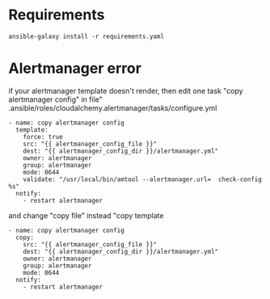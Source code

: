# Requirements
```
ansible-galaxy install -r requirements.yaml
```

# Alertmanager error
if your alertmanager template doesn't render, then edit one task "copy alertmanager config"  in file" .ansible/roles/cloudalchemy.alertmanager/tasks/configure.yml

```
- name: copy alertmanager config
  template:
    force: true
    src: "{{ alertmanager_config_file }}"
    dest: "{{ alertmanager_config_dir }}/alertmanager.yml"
    owner: alertmanager
    group: alertmanager
    mode: 0644
    validate: "/usr/local/bin/amtool --alertmanager.url=  check-config %s"
  notify:
    - restart alertmanager
```

and change "copy file" instead "copy template
```
- name: copy alertmanager config
  copy:
    src: "{{ alertmanager_config_file }}"
    dest: "{{ alertmanager_config_dir }}/alertmanager.yml"
    owner: alertmanager
    group: alertmanager
    mode: 0644
  notify:
    - restart alertmanager
```
